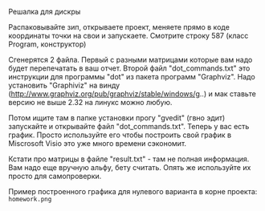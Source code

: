 Решалка для дискры

Распаковывайте зип, открываете проект,
меняете прямо в коде координаты точки на свои и запускаете. Смотрите строку 587 (класс Program, конструктор)

Сгенерятся 2 файла. Первый с разными матрицами которые вам надо
будет перепечатать в ваш отчет. Второй файл "dot_commands.txt" это инструкции для программы
"dot" из пакета программ "Graphviz". Надо установить "Graphiviz" на
винду (http://www.graphviz.org/pub/graphviz/stable/windows/g..) и
мак ставьте версию не выше 2.32
на линукс можно любую.

Потом ищите там в папке установки прогу "gvedit" (гвно эдит)
запускaйте и открывайте файл "dot_commands.txt". Теперь у вас есть график. Просто используйте
его чтобы построить свой график в Miscrosoft Visio это уже много времени сэкономит.

Кстати про матрицы в файле "result.txt" - там не полная информация. Вам надо еще вручную альфу, бету считать.
Опять же используйте их просто для самопроверки.

Пример построенного графика для нулевого варианта 
в корне проекта: `homework.png`
